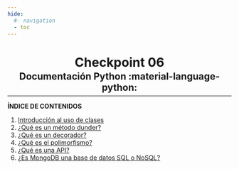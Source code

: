 ```yaml
---
hide:
  #- navigation
  - toc
---
```


<h1 style="text-align:center">Checkpoint 06</h1>

**<h2 style="text-align: center; margin: -1rem 0 -.5rem 0;">Documentación Python :material-language-python:</h2>**
<hr style="margin-top: .5rem;">

**ÍNDICE DE CONTENIDOS**

  1. [Introducción al uso de clases](introduccion-clases-py.md)
  2. [¿Qué es un método dunder?](metodo-dunder-py.md)
  3. [¿Qué es un decorador?](que-es-un-decorador-py.md)
  4. [¿Qué es el polimorfismo?](que-es-polimorfismo-py.md)
  5. [¿Qué es una API?](que-es-una-api-py.md)
  6. [¿Es MongoDB una base de datos SQL o NoSQL?](que-es-mongodb-py.md)
<br>
<br>
